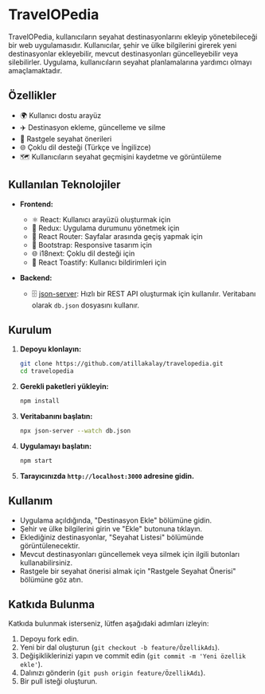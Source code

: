 # TravelOPedia

TravelOPedia, kullanıcıların seyahat destinasyonlarını ekleyip yönetebileceği bir web uygulamasıdır. Kullanıcılar, şehir ve ülke bilgilerini girerek yeni destinasyonlar ekleyebilir, mevcut destinasyonları güncelleyebilir veya silebilirler. Uygulama, kullanıcıların seyahat planlamalarına yardımcı olmayı amaçlamaktadır.

## Özellikler

- 🌍 Kullanıcı dostu arayüz
- ✈️ Destinasyon ekleme, güncelleme ve silme
- 🎒 Rastgele seyahat önerileri
- 🌐 Çoklu dil desteği (Türkçe ve İngilizce)
- 🗺️ Kullanıcıların seyahat geçmişini kaydetme ve görüntüleme

## Kullanılan Teknolojiler

- **Frontend:**
  - ⚛️ React: Kullanıcı arayüzü oluşturmak için
  - 🔄 Redux: Uygulama durumunu yönetmek için
  - 🚦 React Router: Sayfalar arasında geçiş yapmak için
  - 🎨 Bootstrap: Responsive tasarım için
  - 🌐 i18next: Çoklu dil desteği için
  - 📢 React Toastify: Kullanıcı bildirimleri için

- **Backend:**
  - 🗄️ [json-server](https://github.com/typicode/json-server): Hızlı bir REST API oluşturmak için kullanılır. Veritabanı olarak `db.json` dosyasını kullanır.

## Kurulum

1. **Depoyu klonlayın:**
   ```bash
   git clone https://github.com/atillakalay/travelopedia.git
   cd travelopedia
   ```

2. **Gerekli paketleri yükleyin:**
   ```bash
   npm install
   ```

3. **Veritabanını başlatın:**
   ```bash
   npx json-server --watch db.json
   ```

4. **Uygulamayı başlatın:**
   ```bash
   npm start
   ```

5. **Tarayıcınızda `http://localhost:3000` adresine gidin.**

## Kullanım

- Uygulama açıldığında, "Destinasyon Ekle" bölümüne gidin.
- Şehir ve ülke bilgilerini girin ve "Ekle" butonuna tıklayın.
- Eklediğiniz destinasyonlar, "Seyahat Listesi" bölümünde görüntülenecektir.
- Mevcut destinasyonları güncellemek veya silmek için ilgili butonları kullanabilirsiniz.
- Rastgele bir seyahat önerisi almak için "Rastgele Seyahat Önerisi" bölümüne göz atın.

## Katkıda Bulunma

Katkıda bulunmak isterseniz, lütfen aşağıdaki adımları izleyin:

1. Depoyu fork edin.
2. Yeni bir dal oluşturun (`git checkout -b feature/ÖzellikAdı`).
3. Değişikliklerinizi yapın ve commit edin (`git commit -m 'Yeni özellik ekle'`).
4. Dalınızı gönderin (`git push origin feature/ÖzellikAdı`).
5. Bir pull isteği oluşturun.
